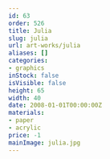 ```yaml
---
id: 63
order: 526
title: Julia
slug: julia
url: art-works/julia
aliases: []
categories:
- graphics
inStock: false
isVisible: false
height: 65
width: 40
date: 2008-01-01T00:00:00Z
materials:
- paper
- acrylic
price: -1
mainImage: julia.jpg
---
```

